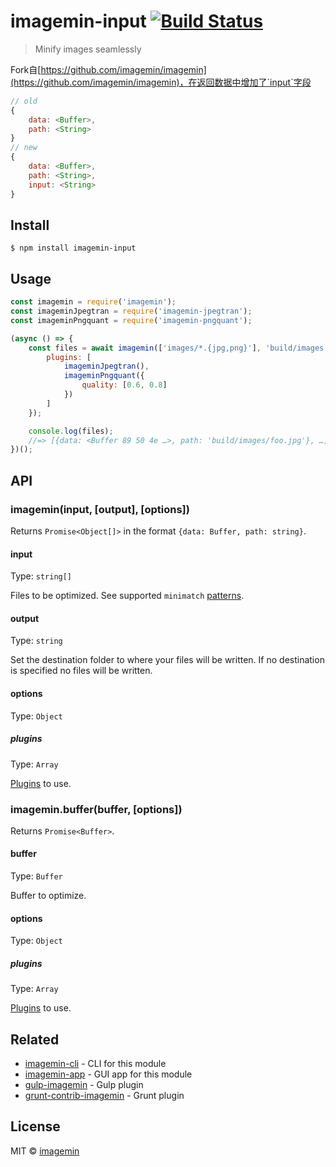 # imagemin-input [![Build Status](https://travis-ci.org/imagemin/imagemin.svg?branch=master)](https://travis-ci.org/imagemin/imagemin)

> Minify images seamlessly

Fork自[https://github.com/imagemin/imagemin](https://github.com/imagemin/imagemin)，在返回数据中增加了`input`字段

```js
// old
{
	data: <Buffer>,
	path: <String>
}
// new
{
	data: <Buffer>,
	path: <String>,
	input: <String>
}
```

## Install

```
$ npm install imagemin-input
```


## Usage

```js
const imagemin = require('imagemin');
const imageminJpegtran = require('imagemin-jpegtran');
const imageminPngquant = require('imagemin-pngquant');

(async () => {
	const files = await imagemin(['images/*.{jpg,png}'], 'build/images', {
		plugins: [
			imageminJpegtran(),
			imageminPngquant({
				quality: [0.6, 0.8]
			})
		]
	});

	console.log(files);
	//=> [{data: <Buffer 89 50 4e …>, path: 'build/images/foo.jpg'}, …]
})();
```


## API

### imagemin(input, [output], [options])

Returns `Promise<Object[]>` in the format `{data: Buffer, path: string}`.

#### input

Type: `string[]`

Files to be optimized. See supported `minimatch` [patterns](https://github.com/isaacs/minimatch#usage).

#### output

Type: `string`

Set the destination folder to where your files will be written. If no destination is specified no files will be written.

#### options

Type: `Object`

##### plugins

Type: `Array`

[Plugins](https://www.npmjs.com/browse/keyword/imageminplugin) to use.

### imagemin.buffer(buffer, [options])

Returns `Promise<Buffer>`.

#### buffer

Type: `Buffer`

Buffer to optimize.

#### options

Type: `Object`

##### plugins

Type: `Array`

[Plugins](https://www.npmjs.com/browse/keyword/imageminplugin) to use.


## Related

- [imagemin-cli](https://github.com/imagemin/imagemin-cli) - CLI for this module
- [imagemin-app](https://github.com/imagemin/imagemin-app) - GUI app for this module
- [gulp-imagemin](https://github.com/sindresorhus/gulp-imagemin) - Gulp plugin
- [grunt-contrib-imagemin](https://github.com/gruntjs/grunt-contrib-imagemin) - Grunt plugin


## License

MIT © [imagemin](https://github.com/imagemin)
